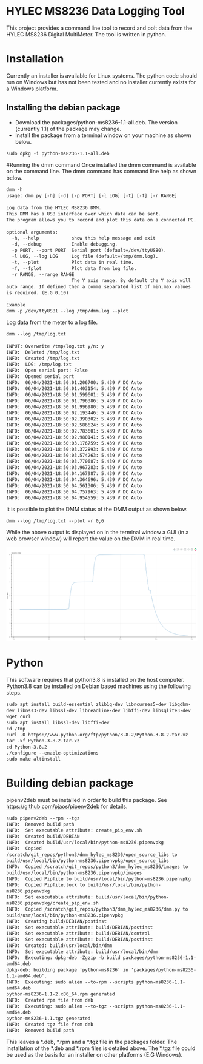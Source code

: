 # HYLEC MS8236 Data Logging Tool
This project provides a command line tool to record and polt data from the HYLEC MS8236 Digital MultiMeter.
The tool is written in python.

# Installation
Currently an installer is available for Linux systems. The python code should run on Windows but has not been tested and no installer currently exists for a Windows platform.

## Installing the debian package
- Download the packages/python-ms8236-1.1-all.deb. The version (currently 1.1) of the package may change.
- Install the package from a terminal window on your machine as shown below.
```
sudo dpkg -i python-ms8236-1.1-all.deb
```

#Running the dmm command
Once installed the dmm command is available on the command line. The dmm command has command line help as shown below.

```
dmm -h
usage: dmm.py [-h] [-d] [-p PORT] [-l LOG] [-t] [-f] [-r RANGE]

Log data from the HYLEC MS8236 DMM.
This DMM has a USB interface over which data can be sent.
The program allows you to record and plot this data on a connected PC.

optional arguments:
  -h, --help            show this help message and exit
  -d, --debug           Enable debugging.
  -p PORT, --port PORT  Serial port (default=/dev/ttyUSB0).
  -l LOG, --log LOG     Log file (default=/tmp/dmm.log).
  -t, --plot            Plot data in real time.
  -f, --fplot           Plot data from log file.
  -r RANGE, --range RANGE
                        The Y axis range. By default the Y axis will auto range. If defined then a comma separated list of min,max values is required. (E.G 0,10)

Example
dmm -p /dev/ttyUSB1 --log /tmp/dmm.log --plot
```

Log data from the meter to a log file.

```
dmm --log /tmp/log.txt

INPUT: Overwrite /tmp/log.txt y/n: y
INFO:  Deleted /tmp/log.txt
INFO:  Created /tmp/log.txt
INFO:  LOG: /tmp/log.txt
INFO:  Open serial port: False
INFO:  Opened serial port
INFO:  06/04/2021-18:50:01.206700: 5.439 V DC Auto 
INFO:  06/04/2021-18:50:01.403154: 5.439 V DC Auto 
INFO:  06/04/2021-18:50:01.599601: 5.439 V DC Auto 
INFO:  06/04/2021-18:50:01.796386: 5.439 V DC Auto 
INFO:  06/04/2021-18:50:01.996980: 5.439 V DC Auto 
INFO:  06/04/2021-18:50:02.193446: 5.439 V DC Auto 
INFO:  06/04/2021-18:50:02.390302: 5.439 V DC Auto 
INFO:  06/04/2021-18:50:02.586624: 5.439 V DC Auto 
INFO:  06/04/2021-18:50:02.783601: 5.439 V DC Auto 
INFO:  06/04/2021-18:50:02.980141: 5.439 V DC Auto 
INFO:  06/04/2021-18:50:03.176759: 5.439 V DC Auto 
INFO:  06/04/2021-18:50:03.372893: 5.439 V DC Auto 
INFO:  06/04/2021-18:50:03.574263: 5.439 V DC Auto 
INFO:  06/04/2021-18:50:03.770687: 5.439 V DC Auto 
INFO:  06/04/2021-18:50:03.967283: 5.439 V DC Auto 
INFO:  06/04/2021-18:50:04.167987: 5.439 V DC Auto 
INFO:  06/04/2021-18:50:04.364696: 5.439 V DC Auto 
INFO:  06/04/2021-18:50:04.561306: 5.439 V DC Auto 
INFO:  06/04/2021-18:50:04.757963: 5.439 V DC Auto 
INFO:  06/04/2021-18:50:04.954559: 5.439 V DC Auto
```

It is possible to plot the DMM status of the DMM output as shown below.

```
dmm --log /tmp/log.txt --plot -r 0,6
```

While the above output is displayed on in the terminal window a GUI (in a web browser window) will report the value on the DMM in real time.

![Overview](images/dmm_plot.png "Plotting data from the DMM")

# Python
This software requires that python3.8 is installed on the host computer. 
Python3.8 can be installed on Debian based machines using the following steps.

```
sudo apt install build-essential zlib1g-dev libncurses5-dev libgdbm-dev libnss3-dev libssl-dev libreadline-dev libffi-dev libsqlite3-dev wget curl
sudo apt install libssl-dev libffi-dev
cd /tmp
curl -O https://www.python.org/ftp/python/3.8.2/Python-3.8.2.tar.xz
tar -xf Python-3.8.2.tar.xz
cd Python-3.8.2
./configure --enable-optimizations
sudo make altinstall
```

# Building debian package

pipenv2deb must be installed in order to build this package. See https://github.com/pjaos/pipenv2deb for details.

```
sudo pipenv2deb --rpm --tgz
INFO:  Removed build path
INFO:  Set executable attribute: create_pip_env.sh
INFO:  Created build/DEBIAN
INFO:  Created build/usr/local/bin/python-ms8236.pipenvpkg
INFO:  Copied /scratch/git_repos/python3/dmm_hylec_ms8236/open_source_libs to build/usr/local/bin/python-ms8236.pipenvpkg/open_source_libs
INFO:  Copied /scratch/git_repos/python3/dmm_hylec_ms8236/images to build/usr/local/bin/python-ms8236.pipenvpkg/images
INFO:  Copied Pipfile to build/usr/local/bin/python-ms8236.pipenvpkg
INFO:  Copied Pipfile.lock to build/usr/local/bin/python-ms8236.pipenvpkg
INFO:  Set executable attribute: build/usr/local/bin/python-ms8236.pipenvpkg/create_pip_env.sh
INFO:  Copied /scratch/git_repos/python3/dmm_hylec_ms8236/dmm.py to build/usr/local/bin/python-ms8236.pipenvpkg
INFO:  Creating build/DEBIAN/postinst
INFO:  Set executable attribute: build/DEBIAN/postinst
INFO:  Set executable attribute: build/DEBIAN/control
INFO:  Set executable attribute: build/DEBIAN/postinst
INFO:  Created: build/usr/local/bin/dmm
INFO:  Set executable attribute: build/usr/local/bin/dmm
INFO:  Executing: dpkg-deb -Zgzip -b build packages/python-ms8236-1.1-amd64.deb
dpkg-deb: building package 'python-ms8236' in 'packages/python-ms8236-1.1-amd64.deb'.
INFO:  Executing: sudo alien --to-rpm --scripts python-ms8236-1.1-amd64.deb
python-ms8236-1.1-2.x86_64.rpm generated
INFO:  Created rpm file from deb
INFO:  Executing: sudo alien --to-tgz --scripts python-ms8236-1.1-amd64.deb
python-ms8236-1.1.tgz generated
INFO:  Created tgz file from deb
INFO:  Removed build path
```

This leaves a *.deb, *.rpm and a *.tgz file in the packages folder. The installation of the *.deb and *.rpm files is detailed above. The *.tgz file could be used as the basis for an installer on other platforms (E.G  Windows).
